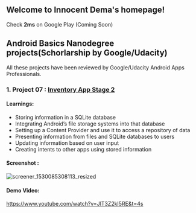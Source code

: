 ## Welcome to Innocent Dema's homepage!

Check **2ms** on Google Play (Coming Soon)

## Android Basics Nanodegree projects(Schorlarship by Google/Udacity)

All these projects have been reviewed by Google/Udacity Android Apps Professionals.

### 1. Project 07 : [Inventory App Stage 2](https://github.com/angwandi/Books) 

#### Learnings: 

* Storing information in a SQLite database
* Integrating Android’s file storage systems into that database
* Setting up a Content Provider and use it to access a repository of data
* Presenting information from files and SQLite databases to users
* Updating information based on user input
* Creating intents to other apps using stored information

#### Screenshot :

![screener_1530085308113_resized](https://user-images.githubusercontent.com/31923567/42059698-3b03a3e2-7b1c-11e8-9bd5-255534bab5d5.png)

#### Demo Video:

https://www.youtube.com/watch?v=JlT3Z2kI5RE&t=4s

